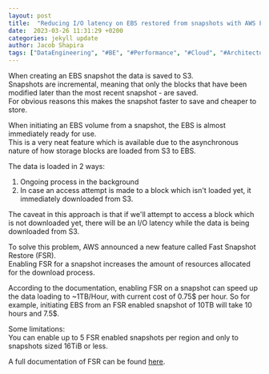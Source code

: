 ```yaml
---
layout: post
title:  "Reducing I/O latency on EBS restored from snapshots with AWS FSR" 
date:  2023-03-26 11:31:29 +0200
categories: jekyll update
author: Jacob Shapira
tags: ["DataEngineering", "#BE", "#Performance", "#Cloud", "#Architecture"]
---
```


When creating an EBS snapshot the data is saved to S3.  
Snapshots are incremental, meaning that only the blocks that have been modified later than the most recent snapshot - are saved.  
For obvious reasons this makes the snapshot faster to save and cheaper to store.

When initiating an EBS volume from a snapshot, the EBS is almost immediately ready for use.  
This is a very neat feature which is available due to the asynchronous nature of how storage blocks are loaded from S3 to EBS.  

The data is loaded in 2 ways:
1. Ongoing process in the background
2. In case an access attempt is made to a block which isn't loaded yet, it immediately downloaded from S3.

The caveat in this approach is that if we'll attempt to access a block which is not downloaded yet,
there will be an I/O latency while the data is being downloaded from S3.

To solve this problem, AWS announced a new feature called Fast Snapshot Restore (FSR).  
Enabling FSR for a snapshot increases the amount of resources allocated for the download process.

According to the documentation, enabling FSR on a snapshot can speed up the data loading to ~1TB/Hour,
with current cost of 0.75$ per hour.
So for example, initiating EBS from an FSR enabled snapshot of 10TB will take 10 hours and 7.5$.

Some limitations:  
You can enable up to 5 FSR enabled snapshots per region and only to snapshots sized 16TiB or less.

A full documentation of FSR can be found <a href="https://docs.aws.amazon.com/AWSEC2/latest/UserGuide/ebs-fast-snapshot-restore.html" target="_blank">here</a>.

